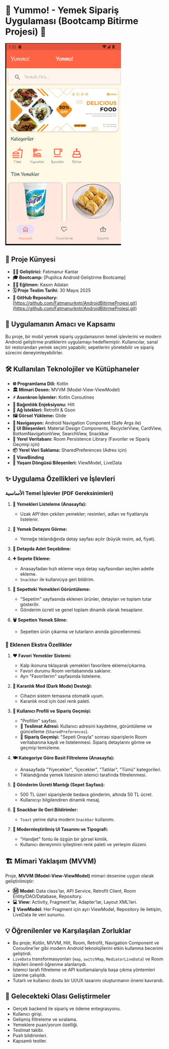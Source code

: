 # 🍦 Yummo! - Yemek Sipariş Uygulaması (Bootcamp Bitirme Projesi) 🚀



<!-- 📸 BURAYA UYGULAMANIN GENEL BİR EKRAN GÖRÜNTÜSÜNÜ KOYABİLİRSİNİZ (Örn: Anasayfa) -->
 ![Uygulama Anasayfa](anasayfa.png)

## 📝 Proje Künyesi

*   **👩‍💻 Geliştirici:** Fatımanur Kantar
*   **🎓 Bootcamp:** [Pupilica Android Geliştirme Bootcamp]
*   **👨‍🏫 Eğitmen:** Kasım Adalan
*   **🗓️ Proje Teslim Tarihi:** 30 Mayıs 2025
*   **🔗 GitHub Repository:** [https://github.com/Fatmanurkntr/AndroidBitirmeProjesi.git](https://github.com/Fatmanurkntr/AndroidBitirmeProjesi.git)

## 🎯 Uygulamanın Amacı ve Kapsamı

Bu proje, bir mobil yemek sipariş uygulamasının temel işlevlerini ve modern Android geliştirme pratiklerini uygulamayı hedeflemiştir. Kullanıcılar, sanal bir restorandan yemek seçimi yapabilir, sepetlerini yönetebilir ve sipariş sürecini deneyimleyebilirler.

## 🛠️ Kullanılan Teknolojiler ve Kütüphaneler

*   **🌐 Programlama Dili:** Kotlin
*   **🏛️ Mimari Desen:** MVVM (Model-View-ViewModel)
*   **⚡ Asenkron İşlemler:** Kotlin Coroutines
*   **💉 Bağımlılık Enjeksiyonu:** Hilt
*   **📡 Ağ İstekleri:** Retrofit & Gson
*   **🖼️ Görsel Yükleme:** Glide
*   **🧭 Navigasyon:** Android Navigation Component (Safe Args ile)
*   **🎨 UI Bileşenleri:** Material Design Components, RecyclerView, CardView, BottomNavigationView, SearchView, Snackbar
*   **💾 Yerel Veritabanı:** Room Persistence Library (Favoriler ve Sipariş Geçmişi için)
*   **📦 Yerel Veri Saklama:** SharedPreferences (Adres için)
*   **🔗 ViewBinding**
*   **🔄 Yaşam Döngüsü Bileşenleri:** ViewModel, LiveData

## ✨ Uygulama Özellikleri ve İşlevleri

###  الأساسية Temel İşlevler (PDF Gereksinimleri)

1.  **🍔 Yemekleri Listeleme (Anasayfa):**
    *   Uzak API'den çekilen yemekler; resimleri, adları ve fiyatlarıyla listelenir.
   

2.  **📄 Yemek Detayını Görme:**
    *   Yemeğe tıklandığında detay sayfası açılır (büyük resim, ad, fiyat).
    
3.  **🔢 Detayda Adet Seçebilme:**
    
4.  **➕ Sepete Ekleme:**
    *   Anasayfadan hızlı ekleme veya detay sayfasından seçilen adetle ekleme.
    *   `Snackbar` ile kullanıcıya geri bildirim.

5.  **🛒 Sepetteki Yemekleri Görüntüleme:**
    *   "Sepetim" sayfasında eklenen ürünler, detayları ve toplam tutar gösterilir.
    *   Gönderim ücreti ve genel toplam dinamik olarak hesaplanır.

6.  **🗑️ Sepetten Yemek Silme:**
    *   Sepetten ürün çıkarma ve tutarların anında güncellenmesi.

### 🌟 Eklenen Ekstra Özellikler

1.  **❤️ Favori Yemekler Sistemi:**
    *   Kalp ikonuna tıklayarak yemekleri favorilere ekleme/çıkarma.
    *   Favori durumu Room veritabanında saklanır.
    *   Ayrı "Favorilerim" sayfasında listeleme.

2.  **🌙 Karanlık Mod (Dark Mode) Desteği:**
    *   Cihazın sistem temasına otomatik uyum.
    *   Karanlık mod için özel renk paleti.

3.  **👤 Kullanıcı Profili ve Sipariş Geçmişi:**
    *   "Profilim" sayfası.
    *   **📍 Teslimat Adresi:** Kullanıcı adresini kaydetme, görüntüleme ve güncelleme (`SharedPreferences`).
    *   **🧾 Sipariş Geçmişi:** "Sepeti Onayla" sonrası siparişlerin Room veritabanına kaydı ve listelenmesi. Sipariş detaylarını görme ve geçmişi temizleme.

4.  **🍽️ Kategoriye Göre Basit Filtreleme (Anasayfa):**
    *   Anasayfada "Yiyecekler", "İçecekler", "Tatlılar", "Tümü" kategorileri.
    *   Tıklandığında yemek listesinin istemci tarafında filtrelenmesi.

5.  **🚚 Gönderim Ücreti Mantığı (Sepet Sayfası):**
    *   500 TL üzeri siparişlerde bedava gönderim, altında 50 TL ücret.
    *   Kullanıcıyı bilgilendiren dinamik mesaj.

6.  **💬 Snackbar ile Geri Bildirimler:**
    *   `Toast` yerine daha modern `Snackbar` kullanımı.

7.  **🎨 Modernleştirilmiş UI Tasarımı ve Tipografi:**
    *   "Handjet" fontu ile özgün bir görsel kimlik.
    *   Kullanıcı deneyimini iyileştiren renk paleti ve yerleşim düzeni.

## 🏗️ Mimari Yaklaşım (MVVM)

Proje, **MVVM (Model-View-ViewModel)** mimari desenine uygun olarak geliştirilmiştir:

*   **Ⓜ️ Model:** Data class'lar, API Service, Retrofit Client, Room Entity/DAO/Database, Repository.
*   **💻 View:** Activity, Fragment'lar, Adapter'lar, Layout XML'leri.
*   **🧠 ViewModel:** Her Fragment için ayrı ViewModel, Repository ile iletişim, LiveData ile veri sunumu.

## 💡 Öğrenilenler ve Karşılaşılan Zorluklar

*   Bu proje; Kotlin, MVVM, Hilt, Room, Retrofit, Navigation Component ve Coroutine'ler gibi modern Android teknolojilerini etkin kullanma becerimi geliştirdi.
*   `LiveData` transformasyonları (`map`, `switchMap`, `MediatorLiveData`) ve Room ilişkileri önemli öğrenme alanlarıydı.
*   İstemci tarafı filtreleme ve API kısıtlamalarıyla başa çıkma yöntemleri üzerine çalışıldı.
*   Tutarlı ve kullanıcı dostu bir UI/UX tasarımı oluşturmanın önemi kavrandı.


## 🚀 Gelecekteki Olası Geliştirmeler

*   Gerçek backend ile sipariş ve ödeme entegrasyonu.
*   Kullanıcı girişi.
*   Gelişmiş filtreleme ve sıralama.
*   Yemeklere puan/yorum özelliği.
*   Teslimat takibi.
*   Push bildirimleri.
*   Kapsamlı testler.

